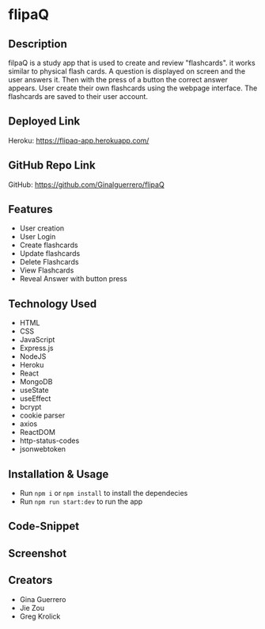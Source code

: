 # flipaQ

## Description
filpaQ is a study app that is used to create and review "flashcards". it works similar to physical flash cards. A question is displayed on screen and the user answers it. Then with the press of a button the correct answer appears. User create their own flashcards using the webpage interface. The flashcards are saved to their user account.

## Deployed Link
Heroku: https://flipaq-app.herokuapp.com/

## GitHub Repo Link
GitHub: https://github.com/Ginalguerrero/flipaQ

## Features
- User creation
- User Login
- Create flashcards
- Update flashcards
- Delete Flashcards
- View Flashcards
- Reveal Answer with button press

## Technology Used
- HTML
- CSS
- JavaScript
- Express.js
- NodeJS
- Heroku
- React
- MongoDB
- useState
- useEffect
- bcrypt
- cookie parser
- axios
- ReactDOM
- http-status-codes
- jsonwebtoken

## Installation & Usage
- Run `npm i` or `npm install` to install the dependecies
- Run `npm run start:dev` to run the app

## Code-Snippet

## Screenshot

## Creators
- Gina Guerrero
- Jie Zou
- Greg Krolick
